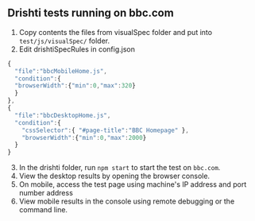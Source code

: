 ## Drishti tests running on bbc.com

1. Copy contents the files from visualSpec folder and put into `test/js/visualSpec/` folder.
2. Edit drishtiSpecRules in config.json
```javascript
{
  "file":"bbcMobileHome.js",
  "condition":{
  "browserWidth":{"min":0,"max":320}
  }
},
{
  "file":"bbcDesktopHome.js",
  "condition":{
    "cssSelector":{ "#page-title":"BBC Homepage" },
    "browserWidth":{"min":0,"max":2000}
  }
}
```
3. In the drishti folder, run `npm start` to start the test on `bbc.com`.
4. View the desktop results by opening the browser console.
5. On mobile, access the test page using machine's IP  address and port number address
6. View mobile results in the console using remote debugging or the command line.
